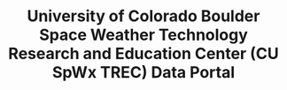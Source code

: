 ---
description: SWx TREC Space Weather Data Portal was deployed yesterday. The Space
  Weather Data Portal is a web application used to discover, display, download, save,
  and share a wide variety of space weather data, all on one screen. It includes data
  from NASA, NOAA, the USGS, and beyond.
point_of_contact: Jenny Knuth
record_last_updated: Fri, 11 Feb 2022 13:53:07 GMT
shortname: cu_spwx_trec
title: University of Colorado Boulder Space Weather Technology Research and Education
  Center (CU SpWx TREC) Data Portal
type: portal
uuid: 06933d1c-6908-440b-817c-bb80b8dbecfd
website_link: https://lasp.colorado.edu/space-weather-portal/home
---